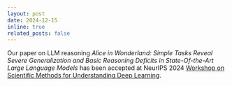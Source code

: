 ```yaml
---
layout: post
date: 2024-12-15
inline: true
related_posts: false
---
```


Our paper on LLM reasoning _Alice in Wonderland: Simple Tasks Reveal Severe Generalization and Basic Reasoning Deficits in State-Of-the-Art Large Language Models_ has been accepted at NeurIPS 2024 [Workshop on Scientific Methods for Understanding Deep Learning](https://openreview.net/forum?id=Mkl7dzjYiW).
